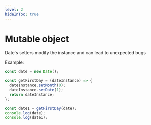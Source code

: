 ```yaml
---
level: 2
hideInToc: true
---
```


# Mutable object

Date's setters modify the instance and can lead to unexpected bugs

<v-click>

Example:
```js
const date = new Date();

const getFirstDay = (dateInstance) => {
  dateInstance.setMonth(0);
  dateInstance.setDate(1);
  return dateInstance;
};

const date1 = getFirstDay(date);
console.log(date);
console.log(date1);
```
</v-click>